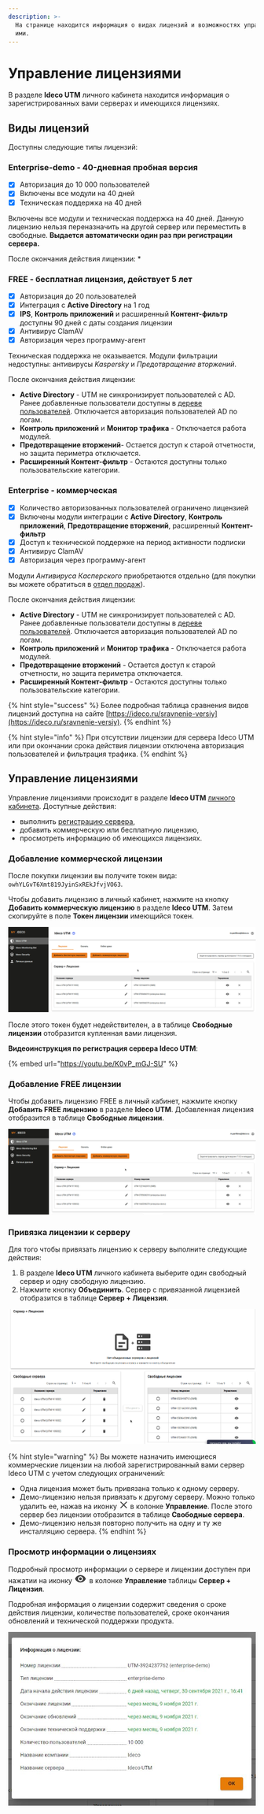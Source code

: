 ```yaml
---
description: >-
  На странице находится информация о видах лицензий и возможностях управления
  ими.
---
```


# Управление лицензиями

В разделе **Ideco UTM** личного кабинета находится информация о зарегистрированных вами серверах и имеющихся лицензиях.

## Виды лицензий

Доступны следующие типы лицензий:

### Enterprise-demo - 40-дневная пробная версия
* [x] Авторизация до 10 000 пользователей
* [x] Включены все модули на 40 дней
* [x] Техническая поддержка на 40 дней

Включены все модули и техническая поддержка на 40 дней. Данную лицензию нельзя переназначить на другой сервер или переместить в свободные. **Выдается автоматически один раз при регистрации сервера.** 

После окончания действия лицензии:
* 

### FREE - бесплатная лицензия, действует 5 лет

* [x] Авторизация до 20 пользователей
* [X] Интеграция с **Active Directory** на 1 год
* [x] **IPS**, **Контроль приложений** и расширенный **Контент-фильтр** доступны 90 дней с даты создания лицензии
* [x] Антивирус ClamAV
* [x] Авторизация через программу-агент
  
Техническая поддержка не оказывается. Модули фильтрации недоступны: антивирусы *Kaspersky* и *Предотвращение вторжений*.

После окончания действия лицензии:
* **Active Directory** - UTM не синхронизирует пользователей с AD. Ранее добавленные пользователи доступны в [дереве пользователей](/settings/users/user-tree.md). Отключается авторизация пользователей AD по логам.
* **Контроль приложений** и **Монитор трафика** - Отключается работа модулей.
* **Предотвращение вторжений**- Остается доступ к старой отчетности, но защита периметра отключается.
* **Расширенный Контент-фильтр** - Остаются доступны только пользовательские категории.

### Enterprise - коммерческая

* [x] Количество авторизованных пользователей ограничено лицензией
* [x] Включены модули интеграции с **Active Directory**, **Контроль приложений**, **Предотвращение вторжений**, расширенный **Контент-фильтр**
* [x] Доступ к технической поддержке на период активности подписки
* [x] Антивирус ClamAV
* [x] Авторизация через программу-агент

Модули *Антивируса Касперского* приобретаются отдельно (для покупки вы можете обратиться в [отдел продаж](https://2020.ideco.ru/contacts)). 

После окончания действия лицензии:
* **Active Directory** - UTM не синхронизирует пользователей с AD. Ранее добавленные пользователи доступны в [дереве пользователей](../settings/users/user-tree.md). Отключается авторизация пользователей AD по логам.
* **Контроль приложений** и **Монитор трафика** - Отключается работа модулей.
* **Предотвращение вторжений** - Остается доступ к старой отчетности, но защита периметра отключается.
* **Расширенный Контент-фильтр** - Остаются доступны только пользовательские категории.

{% hint style="success" %}
Более подробная таблица сравнения видов лицензий доступна на сайте [https://ideco.ru/sravnenie-versiy](https://ideco.ru/sravnenie-versiy).
{% endhint %}


{% hint style="info" %}
При отсутствии лицензии для сервера Ideco UTM или при окончании срока действия лицензии отключена авторизация пользователей и фильтрация трафика.
{% endhint %}

## Управление лицензиями

Управление лицензиями происходит в разделе **Ideco UTM** [личного кабинета](https://my.ideco.ru/). Доступные действия:

* выполнить [регистрацию сервера](server-registration.md),
* добавить коммерческую или бесплатную лицензию,
* просмотреть информацию об имеющихся лицензиях.

### Добавление коммерческой лицензии

После покупки лицензии вы получите токен вида: `owhYLGvT6Xmt819JyinSxREkJfvjVO63`.

Чтобы добавить лицензию в личный кабинет, нажмите на кнопку **Добавить коммерческую лицензию** в разделе **Ideco UTM**. Затем скопируйте в поле **Токен лицензии** имеющийся токен.

![](/.gitbook/assets/lk-token.gif)

После этого токен будет недействителен, а в таблице **Свободные лицензии** отобразится купленная вами лицензия.

**Видеоинструкция по регистрация сервера Ideco UTM**:

{% embed url="https://youtu.be/K0vP_mGJ-SU" %} 

### Добавление FREE лицензии

Чтобы добавить лицензию FREE в личный кабинет, нажмите кнопку **Добавить FREE лицензию** в разделе **Ideco UTM**. Добавленная лицензия отобразится в таблице **Свободные лицензии**.

![](/.gitbook/assets/lk-smb.gif)

### Привязка лицензии к серверу

Для того чтобы привязать лицензию к серверу выполните следующие действия:

1. В разделе **Ideco UTM** личного кабинета выберите один свободный сервер и одну свободную лицензию.
2. Нажмите кнопку **Объединить**. Сервер с привязанной лицензией отобразится в таблице **Сервер + Лицензия**.

![](/.gitbook/assets/lk-license.gif)

{% hint style="warning" %}
Вы можете назначить имеющиеся коммерческие лицензии на любой зарегистрированный вами сервер Ideco UTM с учетом следующих ограничений:

* Одна лицензия может быть привязана только к одному серверу.
* Демо-лицензию нельзя привязать к другому серверу. Можно только удалить ее, нажав на иконку ![](/.gitbook/assets/krest.png) в колонке **Управление**. После этого сервер без лицензии отобразится в таблице **Свободные сервера**.
* Демо-лицензию нельзя повторно получить на одну и ту же инсталляцию сервера.
{% endhint %}

### Просмотр информации о лицензиях

Подробный просмотр информации о сервере и лицензии доступен при нажатии на иконку ![](/.gitbook/assets/eye-icon.png) в колонке **Управление** таблицы **Сервер + Лицензия**.

Подробная информация о лицензии содержит сведения о сроке действия лицензии, количестве пользователей, сроке окончания обновлений и технической поддержки продукта.

![](/.gitbook/assets/show-licence.JPG)

